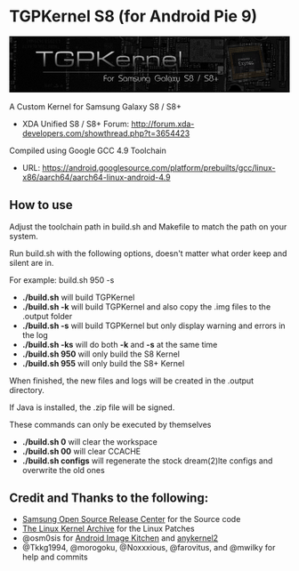 # TGPKernel S8 (for Android Pie 9)

![TGPKernel Logo](https://github.com/TheGalaxyProject/tgpkernel-s8-p/blob/master/build/logo.png?raw=true)

A Custom Kernel for Samsung Galaxy S8 / S8+

* XDA Unified S8 / S8+ Forum: http://forum.xda-developers.com/showthread.php?t=3654423


Compiled using Google GCC 4.9 Toolchain

* URL: https://android.googlesource.com/platform/prebuilts/gcc/linux-x86/aarch64/aarch64-linux-android-4.9

## How to use
Adjust the toolchain path in build.sh and Makefile to match the path on your system. 

Run build.sh with the following options, doesn't matter what order keep and silent are in.

For example: build.sh 950 -s

- **./build.sh** will build TGPKernel
- **./build.sh -k** will build TGPKernel and also copy the .img files to the .output folder
- **./build.sh -s** will build TGPKernel but only display warning and errors in the log
- **./build.sh -ks** will do both **-k** and **-s** at the same time
- **./build.sh 950** will only build the S8 Kernel
- **./build.sh 955** will only build the S8+ Kernel

When finished, the new files and logs will be created in the .output directory.

If Java is installed, the .zip file will be signed.


These commands can only be executed by themselves

- **./build.sh 0** will clear the workspace
- **./build.sh 00** will clear CCACHE
- **./build.sh configs** will regenerate the stock dream(2)lte configs and overwrite the old ones


## Credit and Thanks to the following:
- [Samsung Open Source Release Center](http://opensource.samsung.com) for the Source code
- [The Linux Kernel Archive](https://www.kernel.org) for the Linux Patches
- @osm0sis for [Android Image Kitchen](https://github.com/osm0sis/Android-Image-Kitchen/tree/AIK-Linux) and [anykernel2](https://github.com/osm0sis/AnyKernel2)
- @Tkkg1994, @morogoku, @Noxxxious, @farovitus, and @mwilky for help and commits

